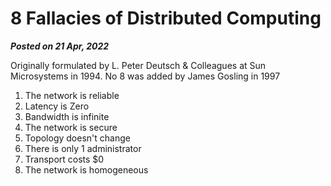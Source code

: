 # 8 Fallacies of Distributed Computing
**_Posted on 21 Apr, 2022_**

Originally formulated by L. Peter Deutsch & Colleagues at Sun Microsystems in 1994. No 8 was added by James Gosling in 1997

1. The network is reliable
2. Latency is Zero
3. Bandwidth is infinite
4. The network is secure
5. Topology doesn't change
6. There is only 1 administrator
7. Transport costs $0
8. The network is homogeneous

